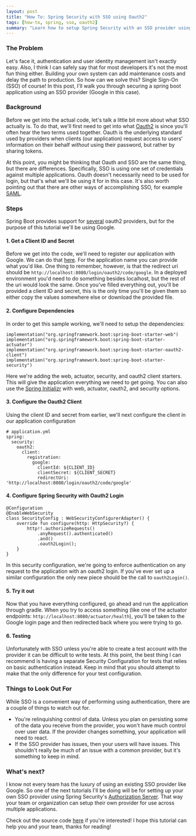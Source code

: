 ```yaml
---
layout: post
title: "How To: Spring Security with SSO using Oauth2"
tags: [how-to, spring, sso, oauth2]
summary: "Learn how to setup Spring Security with an SSO provider using Oauth2"
---
```


### The Problem
Let's face it, authentication and user identity management isn't exactly easy. Also, I think I can safely say that for most developers it's not the most fun thing either. Building your own system can add maintenance costs and delay the path to production. So how can we solve this? Single Sign-On (SSO) of course! In this post, I'll walk you through securing a spring boot application using an SSO provider (Google in this case).

### Background
Before we get into the actual code, let's talk a little bit more about what SSO actually is. To do that, we'll first need to get into what [Oauth2](https://oauth.net/2/) is since you'll often hear the two terms used together. Oauth is the underlying standard used by providers when clients (our application) request access to users' information on their behalf _without_ using their password, but rather by sharing tokens.

At this point, you might be thinking that Oauth and SSO are the same thing, but there are differences. Specifically, SSO is using one set of credentials against multiple applications. Oauth doesn't necessarily need to be used for login, but that's what we'll be using it for in this case. It's also worth pointing out that there are other ways of accomplishing SSO, for example [SAML](https://en.wikipedia.org/wiki/Security_Assertion_Markup_Language).

### Steps
Spring Boot provides support for [several](https://docs.spring.io/spring-boot/docs/current/reference/html/boot-features-security.html#boot-features-security-oauth2-common-providers) oauth2 providers, but for the purpose of this tutorial we'll be using Google.

#### 1. Get a Client ID and Secret

Before we get into the code, we'll need to register our application with Google. We can do that [here](https://developers.google.com/identity/sign-in/web/sign-in#before_you_begin). For the application name you can provide what you'd like. One thing to remember, however, is that the redirect uri should be `http://localhost:8080/login/oauth2/code/google`. In a deployed environment you'd need to do something besides localhost, but the rest of the uri would look the same. Once you've filled everything out, you'll be provided a client ID and secret, this is the only time you'll be given them so either copy the values somewhere else or download the provided file. 

#### 2. Configure Dependencies

In order to get this sample working, we'll need to setup the dependencies:

<pre><code class="language-kotlin">implementation("org.springframework.boot:spring-boot-starter-web")
implementation("org.springframework.boot:spring-boot-starter-actuator")
implementation("org.springframework.boot:spring-boot-starter-oauth2-client")
implementation("org.springframework.boot:spring-boot-starter-security")
</code></pre>

Here we're adding the web, actuator, security, and oauth2 client starters. This will give the application everything we need to get going. You can also use the [Spring Initializr](https://start.spring.io/) with web, actuator, oauth2, and security options. 

#### 3. Configure the Oauth2 Client

Using the client ID and secret from earlier, we'll next configure the client in our application configuration
<pre><code class="language-yaml"># application.yml
spring:
  security:
    oauth2:
      client:
        registration:
          google:
            clientId: ${CLIENT_ID}
            clientSecret: ${CLIENT_SECRET}
            redirectUri: 'http://localhost:8080/login/oauth2/code/google'
</code></pre>

#### 4. Configure Spring Security with Oauth2 Login

<pre><code class="language-kotlin">@Configuration
@EnableWebSecurity
class SecurityConfig : WebSecurityConfigurerAdapter() {
    override fun configure(http: HttpSecurity?) {
        http!!.authorizeRequests()
            .anyRequest().authenticated()
            .and()
            .oauth2Login();
    }
}
</code></pre>

In this security configuration, we're going to enforce authentication on any request to the application with an oauth2 login. If you've ever set up a similar configuration the only new piece should be the call to `oauth2Login()`.

#### 5. Try it out

Now that you have everything configured, go ahead and run the application through gradle. When you try to access something (like one of the actuator endpoints: `http://localhost:8080/actuator/health`), you'll be taken to the Google login page and then redirected back where you were trying to go.

#### 6. Testing
Unfortunately with SSO unless you're able to create a test account with the provider it can be difficult to write tests. At this point, the best thing I can recommend is having a separate Security Configuration for tests that relies on basic authentication instead. Keep in mind that you should attempt to make that the only difference for your test configuration.

### Things to Look Out For

While SSO is a convenient way of performing using authentication, there are a couple of things to watch out for.
 * You're relinquishing control of data. Unless you plan on persisting some of the data you receive from the provider, you won't have much control over user data. If the provider changes something, your application will need to react. 
 * If the SSO provider has issues, then your users will have issues. This shouldn't really be much of an issue with a common provider, but it's something to keep in mind.

### What's next?
I know not every team has the luxury of using an existing SSO provider like Google. So one of the next tutorials I'll be doing will be for setting up your own SSO provider using Spring Security's [Authorization Server](https://docs.spring.io/spring-security-oauth2-boot/docs/current/reference/html/boot-features-security-oauth2-authorization-server.html). That way your team or organization can setup their own provider for use across multiple applications.

Check out the source code [here](https://github.com/lumberjackdev/spring-boot-google-sso) if you're interested! I hope this tutorial can help you and your team, thanks for reading!